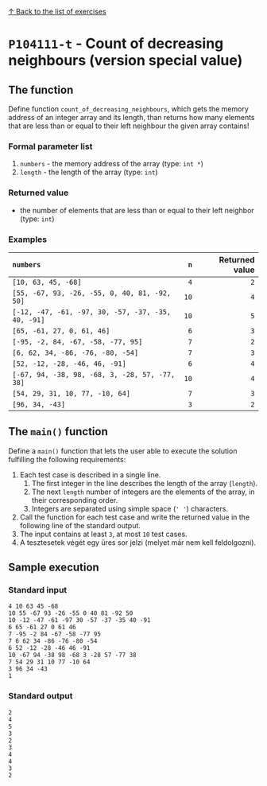 
[↑ Back to the list of exercises](./README.md)

# `P104111-t` - Count of decreasing neighbours (version special value)

## The function

Define function `count_of_decreasing_neighbours`, which gets the memory address of an integer array and its length, than returns how many elements that are less than or equal to their left neighbour the given array contains!

### Formal parameter list
         
1. `numbers` - the memory address of the array (type: `int *`)
1. `length` - the length of the array (type: `int`)


### Returned value

* the number of elements that are less than or equal to their left neighbor (type: `int`)

### Examples

| `numbers` | `n` | Returned value | 
| :--- | ---: | ---: | 
| `[10, 63, 45, -68]` | `4` | `2` |
| `[55, -67, 93, -26, -55, 0, 40, 81, -92, 50]` | `10` | `4` |
| `[-12, -47, -61, -97, 30, -57, -37, -35, 40, -91]` | `10` | `5` |
| `[65, -61, 27, 0, 61, 46]` | `6` | `3` |
| `[-95, -2, 84, -67, -58, -77, 95]` | `7` | `2` |
| `[6, 62, 34, -86, -76, -80, -54]` | `7` | `3` |
| `[52, -12, -28, -46, 46, -91]` | `6` | `4` |
| `[-67, 94, -38, 98, -68, 3, -28, 57, -77, 38]` | `10` | `4` |
| `[54, 29, 31, 10, 77, -10, 64]` | `7` | `3` |
| `[96, 34, -43]` | `3` | `2` |

## The `main()` function

Define a `main()` function that lets the user able to execute the solution fulfilling the following requirements:

1. Each test case is described in a single line.
    1. The first integer in the line describes the length of the array (`length`).
    1. The next `length` number of integers are the elements of the array, in their corresponding order.
    1. Integers are separated using simple space (`' '`) characters.
1. Call the function for each test case and write the returned value in the following line of the standard output.
1. The input contains at least `3`, at most `10` test cases.
1. A tesztesetek végét egy üres sor jelzi (melyet már nem kell feldolgozni).

## Sample execution

### Standard input

```
4 10 63 45 -68
10 55 -67 93 -26 -55 0 40 81 -92 50
10 -12 -47 -61 -97 30 -57 -37 -35 40 -91
6 65 -61 27 0 61 46
7 -95 -2 84 -67 -58 -77 95
7 6 62 34 -86 -76 -80 -54
6 52 -12 -28 -46 46 -91
10 -67 94 -38 98 -68 3 -28 57 -77 38
7 54 29 31 10 77 -10 64
3 96 34 -43
1 
```

### Standard output

```
2
4
5
3
2
3
4
4
3
2
```